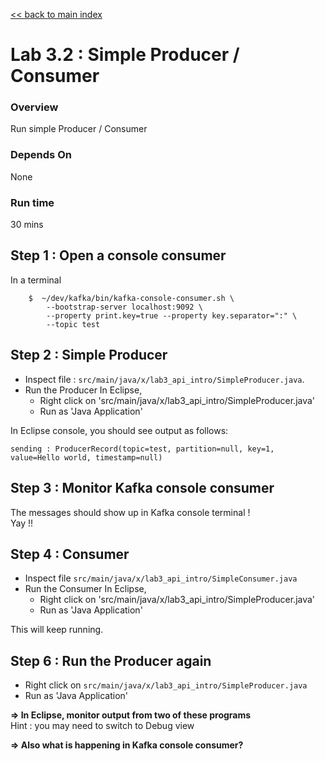<link rel='stylesheet' href='../assets/css/main.css'/>

[<< back to main index](../README.md)

Lab 3.2 : Simple Producer / Consumer
===========================

### Overview
Run simple Producer / Consumer

### Depends On
None

### Run time
30 mins


## Step 1 : Open a console consumer
In a terminal
```
    $  ~/dev/kafka/bin/kafka-console-consumer.sh \
        --bootstrap-server localhost:9092 \
        --property print.key=true --property key.separator=":" \
        --topic test
```

## Step 2 : Simple Producer
* Inspect file : `src/main/java/x/lab3_api_intro/SimpleProducer.java`.  
* Run the Producer
In Eclipse,
    - Right click on 'src/main/java/x/lab3_api_intro/SimpleProducer.java'
    - Run as 'Java Application'

In Eclipse console, you should see output as follows:
```console
sending : ProducerRecord(topic=test, partition=null, key=1, value=Hello world, timestamp=null)
```


## Step 3 : Monitor Kafka console consumer
The messages should show up in Kafka console terminal !  
Yay !!


## Step 4 : Consumer
* Inspect file `src/main/java/x/lab3_api_intro/SimpleConsumer.java`  
* Run the Consumer
In Eclipse,
    - Right click on 'src/main/java/x/lab3_api_intro/SimpleProducer.java'
    - Run as 'Java Application'

This will keep running.

## Step 6 : Run the Producer again
* Right click on `src/main/java/x/lab3_api_intro/SimpleProducer.java`
* Run as 'Java Application'

**=> In Eclipse, monitor output from two of these programs**   
Hint : you may need to switch to Debug view

**=> Also what is happening in Kafka console consumer?**
